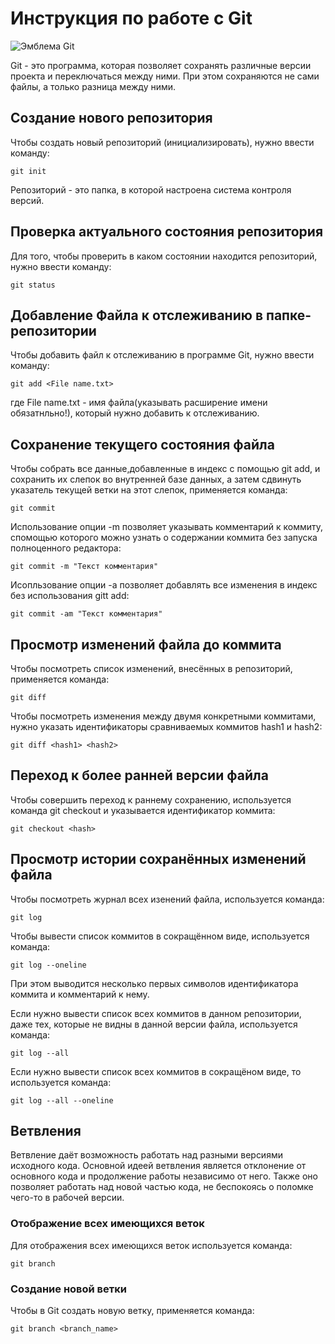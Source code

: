 # Инструкция по работе с Git

![Эмблема Git](Git.png)

Git - это программа, которая позволяет сохранять различные версии проекта и переключаться между ними. При этом сохраняются не сами файлы, а только разница между ними.

## Создание нового репозитория

Чтобы создать новый репозиторий (инициализировать), нужно ввести команду:

    git init

Репозиторий - это папка, в которой настроена система контроля версий.

## Проверка актуального состояния репозитория

Для того, чтобы проверить в каком состоянии находится репозиторий, нужно ввести команду:

    git status

## Добавление Файла к отслеживанию в папке-репозитории

Чтобы добавить файл к отслеживанию в программе Git, нужно ввести команду:

    git add <File name.txt>

где File name.txt - имя файла(указывать расширение имени обязатнльно!), который нужно добавить к отслеживанию.

## Сохранение текущего состояния файла

Чтобы собрать все данные,добавленные в индекс с помощью git add, и сохранить их слепок во внутренней базе данных, а затем сдвинуть указатель текущей ветки на этот слепок, применяется команда:

    git commit

Использование опции -m позволяет указывать комментарий к коммиту, спомощью которого можно узнать о содержании коммита без запуска полноценного редактора:

    git commit -m "Текст комментария"

Исопльзование опции -a позволяет добавлять все изменения в индекс без использования gitt add:

    git commit -am "Текст комментария"

## Просмотр изменений файла до коммита

Чтобы посмотреть список изменений, внесённых в репозиторий, применяется команда:

    git diff

Чтобы посмотреть изменения между двумя конкретными коммитами, нужно указать идентификаторы сравниваемых коммитов hash1 и hash2:

    git diff <hash1> <hash2>

## Переход к более ранней версии файла

Чтобы совершить переход к раннему сохранению, используется команда git checkout и указывается идентификатор коммита:

    git checkout <hash>

## Просмотр истории сохранённых изменений файла

Чтобы посмотреть журнал всех изенений файла, используется команда:

    git log

Чтобы вывести список коммитов в сокращённом виде, используется команда:

    git log --oneline

При этом выводится несколько первых символов идентификатора коммита и комментарий к нему.

Если нужно вывести список всех коммитов в данном репозитории, даже тех, которые не видны в данной версии файла, используется команда:

    git log --all

Если нужно вывести список всех коммитов в сокращёном виде, то используется команда:

    git log --all --oneline

## Ветвления

Ветвление даёт возможность работать над разными версиями исходного кода. Основной идеей ветвления является отклонение от основного кода и продолжение работы независимо от него. Также оно позволяет работать над новой частью  кода, не беспокоясь о поломке чего-то в рабочей версии.

### Отображение всех имеющихся веток
Для отображения всех имеющихся веток используется команда:

    git branch

### Создание новой ветки
Чтобы в Git создать новую ветку, применяется команда:

    git branch <branch_name>
